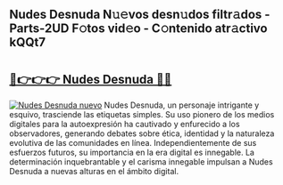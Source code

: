 ## Nudes Desnuda N𝚞𝚎vos desn𝚞dos filtr𝚊dos - Parts-2UD F𝚘tos vid𝚎o - C𝚘ntenido atr𝚊ctivo kQQt7

# <h2><a href="http://mb7t6yi.tromn.icu/?c=Nudes+Desnuda">🔗👉👉👉 Nudes Desnuda 🔗🔗</a></h2>

[![Nudes Desnuda nuevo](https://i.imgur.com/pEAQMta.gif)](http://mb7t6yi.tromn.icu/?c=Nudes+Desnuda)
Nudes Desnuda, un personaje intrigante y esquivo, trasciende las etiquetas simples. Su uso pionero de los medios digitales para la autoexpresión ha cautivado y enfurecido a los observadores, generando debates sobre ética, identidad y la naturaleza evolutiva de las comunidades en línea. Independientemente de sus esfuerzos futuros, su importancia en la era digital es innegable. La determinación inquebrantable y el carisma innegable impulsan a Nudes Desnuda a nuevas alturas en el ámbito digital.
